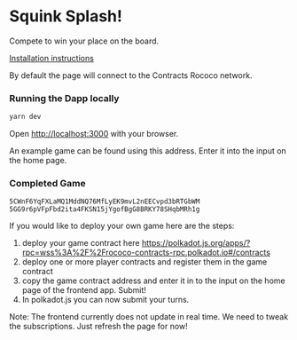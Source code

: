 # Squink Splash!

Compete to win your place on the board.

[Installation instructions](https://github.com/use-ink/ink-workshop/blob/main/workshop/1_SETUP.md)

By default the page will connect to the Contracts Rococo network.

### Running the Dapp locally

```bash
yarn dev
```

Open [http://localhost:3000](http://localhost:3000) with your browser.

An example game can be found using this address. Enter it into the input on the home page.

### Completed Game

```5CWnF6YqFXLaMQ1MddNQ76MfLyEK9mvL2nEECvpd3bRTGbWM```
```5GG9r6pVFpFbd2ita4FKSN15jYgofBgG8BRKY78SHqbMRh1g```

If you would like to deploy your own game here are the steps:

1. deploy your game contract here https://polkadot.js.org/apps/?rpc=wss%3A%2F%2Frococo-contracts-rpc.polkadot.io#/contracts
2. deploy one or more player contracts and register them in the game contract
3. copy the game contract address and enter it in to the input on the home page of the frontend app. Submit!
4. In polkadot.js you can now submit your turns.

Note: The frontend currently does not update in real time. We need to tweak the subscriptions. Just refresh the page for now!

